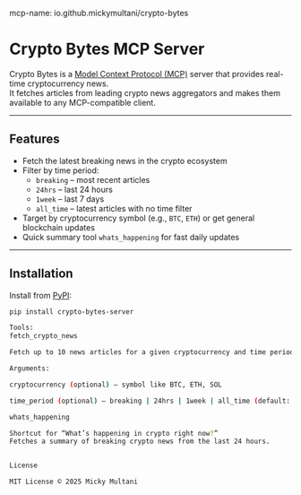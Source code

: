 mcp-name: io.github.mickymultani/crypto-bytes

# Crypto Bytes MCP Server

Crypto Bytes is a [Model Context Protocol (MCP)](https://modelcontextprotocol.io) server that provides real-time cryptocurrency news.  
It fetches articles from leading crypto news aggregators and makes them available to any MCP-compatible client.

---

## Features

- Fetch the latest breaking news in the crypto ecosystem  
- Filter by time period:
  - `breaking` – most recent articles  
  - `24hrs` – last 24 hours  
  - `1week` – last 7 days  
  - `all_time` – latest articles with no time filter  
- Target by cryptocurrency symbol (e.g., `BTC`, `ETH`) or get general blockchain updates  
- Quick summary tool `whats_happening` for fast daily updates  

---

## Installation

Install from [PyPI](https://pypi.org/project/crypto-bytes-server/):

```bash
pip install crypto-bytes-server

Tools:
fetch_crypto_news

Fetch up to 10 news articles for a given cryptocurrency and time period.

Arguments:

cryptocurrency (optional) – symbol like BTC, ETH, SOL

time_period (optional) – breaking | 24hrs | 1week | all_time (default: 24hrs)

whats_happening

Shortcut for “What’s happening in crypto right now?”
Fetches a summary of breaking crypto news from the last 24 hours.


License

MIT License © 2025 Micky Multani
